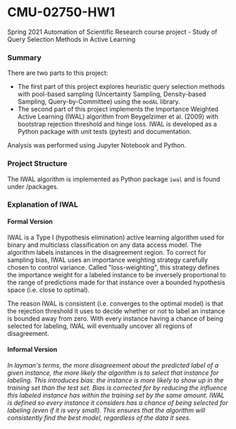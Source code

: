 # CMU-02750-HW1
Spring 2021 Automation of Scientific Research course project - Study of Query Selection Methods in Active Learning

### Summary
There are two parts to this project:
- The first part of this project explores heuristic query selection methods with pool-based sampling (Uncertainty Sampling, Density-based Sampling, Query-by-Committee) using the `modAL` library. 
- The second part of this project implements the Importance Weighted Active Learning (IWAL) algorithm from Beygelzimer et al. (2009) with bootstrap rejection threshold and hinge loss. IWAL is developed as a Python package with unit tests (pytest) and documentation.

Analysis was performed using Jupyter Notebook and Python.


### Project Structure
The IWAL algorithm is implemented as Python package `iwal` and is found under /packages.


### Explanation of IWAL
#### Formal Version
IWAL is a Type I (hypothesis elimination) active learning algorithm used for binary and multiclass classification on any data access model. The algorithm labels instances in the disagreement region. To correct for sampling bias, IWAL uses an importance weighting strategy carefully chosen to control variance. Called "loss-weighting", this strategy defines the importance weight for a labeled instance to be inversely proportional to the range of predictions made for that instance over a bounded hypothesis space (i.e. close to optimal). 

The reason IWAL is consistent (i.e. converges to the optimal model) is that the rejection threshold it uses to decide whether or not to label an instance is bounded away from zero. With every instance having a chance of being selected for labeling, IWAL will eventually uncover all regions of disagreement.

#### Informal Version
*In layman's terms, the more disagreement about the predicted label of a given instance, the more likely the algorithm is to select that instance for labeling. This introduces bias: the instance is more likely to show up in the training set than the test set. Bias is corrected for by reducing the influence this labeled instance has within the training set by the same amount. IWAL is defined so every instance it considers has a chance of being selected for labeling (even if it is very small). This ensures that the algorithm will consistently find the best model, regardless of the data it sees.*


